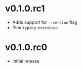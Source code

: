 # v0.1.0.rc1

- Adds support for `--version` flag
- Pins `typing-extention`

# v0.1.0.rc0

- Initial release